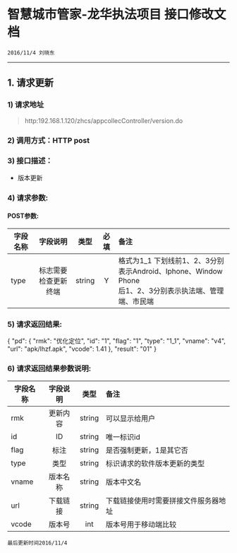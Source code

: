 
<h1>智慧城市管家-龙华执法项目 接口修改文档</h1>
<p><code>2016/11/4 刘晓东</code></p>
<hr />
<h2>1. 请求更新</h2>
<h3>1) 请求地址</h3>
<blockquote>
<p>http:192.168.1.120/zhcs/appcollecController/version.do</p>
</blockquote>
<h3>2) 调用方式：HTTP post</h3>
<h3>3) 接口描述：</h3>
<ul>
<li>版本更新</li>
</ul>
<h3>4) 请求参数:</h3>
<h4>POST参数:</h4>
<table>
<thead>
<tr>
	<th>字段名称</th>
	<th align="center">字段说明</th>
	<th align="center">类型</th>
	<th align="center">必填</th>
	<th align="left">备注</th>
</tr>
</thead>
<tbody>
<tr>
	<td>type</td>
	<td align="center">标志需要检查更新终端</td>
	<td align="center">string</td>
	<td align="center">Y</td>
	<td align="left">格式为1_1 下划线前1、2、3分别表示Android、Iphone、Window Phone<br />后1、2、3分别表示执法端、管理端、市民端</td>
</tr>
</tbody>
</table>
<h3>5) 请求返回结果:</h3>
{
    &quot;pd&quot;: {
        &quot;rmk&quot;: &quot;优化定位&quot;,
        &quot;id&quot;: &quot;1&quot;, 
        &quot;flag&quot;: &quot;1&quot;,
        &quot;type&quot;: &quot;1_1&quot;,
        &quot;vname&quot;: &quot;v4&quot;,
        &quot;url&quot;: &quot;apk/lhzf.apk&quot;,
        &quot;vcode&quot;: 1.41
    },
    &quot;result&quot;: &quot;01&quot;
}
<h3>6) 请求返回结果参数说明:</h3>
<table>
<thead>
<tr>
	<th>字段名称</th>
	<th align="center">字段说明</th>
	<th align="center">类型</th>
	<th align="left">备注</th>
</tr>
</thead>
<tbody>
<tr>
	<td>rmk</td>
	<td align="center">更新内容</td>
	<td align="center">string</td>
	<td align="left">可以显示给用户</td>
</tr>
<tr>
	<td>id</td>
	<td align="center">ID</td>
	<td align="center">string</td>
	<td align="left">唯一标识id</td>
</tr>
<tr>
	<td>flag</td>
	<td align="center">标注</td>
	<td align="center">string</td>
	<td align="left">是否强制更新，1是其它否</td>
</tr>
<tr>
	<td>type</td>
	<td align="center">类型</td>
	<td align="center">string</td>
	<td align="left">标识请求的软件版本更新的类型</td>
</tr>
<tr>
	<td>vname</td>
	<td align="center">版本名称</td>
	<td align="center">string</td>
	<td align="left">版本中文名</td>
</tr>
<tr>
	<td>url</td>
	<td align="center">下载链接</td>
	<td align="center">string</td>
	<td align="left">下载链接使用时需要拼接文件服务器地址</td>
</tr>
<tr>
	<td>vcode</td>
	<td align="center">版本号</td>
	<td align="center">int</td>
	<td align="left">版本号用于移动端比较</td>
</tr>
</tbody>
</table>
<p><code>最后更新时间2016/11/4</code></p>